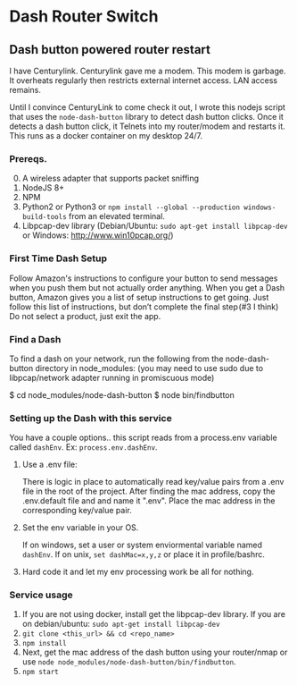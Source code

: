 # Dash Router Switch
## Dash button powered router restart

I have Centurylink. Centurylink gave me a modem. This modem is garbage. It overheats regularly then restricts external internet access. LAN access remains.

Until I convince CenturyLink to come check it out, I wrote this nodejs script that uses the `node-dash-button` library to detect dash button clicks. Once it detects a dash
button click, it Telnets into my router/modem and restarts it. This runs as a docker container on my desktop 24/7.

### Prereqs.

0) A wireless adapter that supports packet sniffing
1) NodeJS 8+
2) NPM
3) Python2 or Python3 or `npm install --global --production windows-build-tools` from an elevated terminal.
4) Libpcap-dev library (Debian/Ubuntu: `sudo apt-get install libpcap-dev` or Windows: http://www.win10pcap.org/)

### First Time Dash Setup

Follow Amazon's instructions to configure your button to send messages when you push them but not actually order anything. When you get a Dash button, Amazon gives you a list of setup instructions to get going. Just follow this list of instructions, but don’t complete the final step (#3 I think) Do not select a product, just exit the app.

### Find a Dash

To find a dash on your network, run the following from the node-dash-button directory in node_modules: 
(you may need to use sudo due to libpcap/network adapter running in promiscuous mode)

$ cd node_modules/node-dash-button 
$ node bin/findbutton 

### Setting up the Dash with this service

You have a couple options.. this script reads from a process.env variable called `dashEnv`. Ex: `process.env.dashEnv`.

1) Use a .env file: 

    There is logic in place to automatically read key/value pairs from a .env file in the root of the project. After finding the mac address, copy the .env.default file and and name it ".env". Place the mac address in the corresponding key/value pair.

2) Set the env variable in your OS.

    If on windows, set a user or system enviormental variable named `dashEnv`. If on unix, `set dashMac=x,y,z` or place it in profile/bashrc.

3) Hard code it and let my env processing work be all for nothing.
 
### Service usage

1) If you are not using docker, install get the libpcap-dev library. If you are on debian/ubuntu: `sudo apt-get install libpcap-dev` 
2) `git clone <this_url> && cd <repo_name>` 
3) `npm install`
4) Next, get the mac address of the dash button using your router/nmap or use `node node_modules/node-dash-button/bin/findbutton`.
5) `npm start`